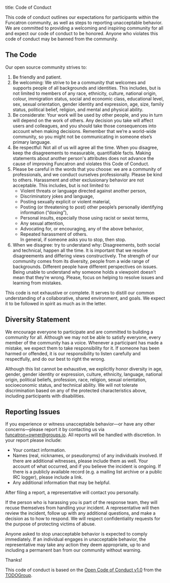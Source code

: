 title: Code of Conduct

This code of conduct outlines our expectations for participants within the Funcatron community, as well as steps to reporting unacceptable behavior. We are committed to providing a welcoming and inspiring community for all and expect our code of conduct to be honored. Anyone who violates this code of conduct may be banned from the community.

## The Code

Our open source community strives to:

1. Be friendly and patient.
2. Be welcoming: We strive to be a community that welcomes and supports people of all backgrounds and identities. This includes, but is not limited to members of any race, ethnicity, culture, national origin, colour, immigration status, social and economic class, educational level, sex, sexual orientation, gender identity and expression, age, size, family status, political belief, religion, and mental and physical ability.
3. Be considerate: Your work will be used by other people, and you in turn will depend on the work of others. Any decision you take will affect users and colleagues, and you should take those consequences into account when making decisions. Remember that we’re a world-wide community, so you might not be communicating in someone else’s primary language.
4. Be respectful: Not all of us will agree all the time. When you disagree, keep the disagreements to measurable, quantifiable facts. Making statements about another person's attributes does not
advance the cause of improving Funcatron and violates this Code of Conduct.
5. Please be careful in the words that you choose: we are a community of professionals, and we conduct ourselves professionally. Please be kind to others. Harassment and other exclusionary behavior are not acceptable. This includes, but is not limited to:
    *  Violent threats or language directed against another person,
    * Discriminatory jokes and language,
    * Posting sexually explicit or violent material,
    * Posting (or threatening to post) other people’s personally identifying information (“doxing”),
    * Personal insults, especially those using racist or sexist terms,
    * Any sexual attention,
    * Advocating for, or encouraging, any of the above behavior,
    * Repeated harassment of others.
    <br>In general, if someone asks you to stop, then stop.
6. When we disagree: try to understand why: Disagreements, both social and technical, happen all the time. It is important that we resolve disagreements and differing views constructively. The strength of our community comes from its diversity, people from a wide range of backgrounds. Different people have different perspectives on issues. Being unable to understand why someone holds a viewpoint doesn’t mean that they’re wrong. Please, focus on helping to resolve issues and learning from mistakes.

This code is not exhaustive or complete. It serves to distill our common understanding of a collaborative, shared environment, and goals. We expect it to be followed in spirit as much as in the letter.

## Diversity Statement

We encourage everyone to participate and are committed to building a community for all. Although we may not be able to satisfy everyone, every member of the community has a voice. Whenever a participant has made a mistake, we expect them to take responsibility for it. If someone has been harmed or offended, it is our responsibility to listen carefully and respectfully, and do our best to right the wrong.

Although this list cannot be exhaustive, we explicitly honor diversity in age, gender, gender identity or expression, culture, ethnicity, language, national origin, political beliefs, profession, race, religion, sexual orientation, socioeconomic status, and technical ability. We will not tolerate discrimination based on any of the protected characteristics above, including participants with disabilities.

## Reporting Issues

If you experience or witness unacceptable behavior—or have any other concerns—please report it by contacting us via funcatron+owner@groups.io. All reports will be handled with discretion. In your report please include:

* Your contact information.
* Names (real, nicknames, or pseudonyms) of any individuals involved. If there are additional witnesses, please include them as well. Your account of what occurred, and if you believe the incident is ongoing. If there is a publicly available record (e.g. a mailing list archive or a public IRC logger), please include a link.
* Any additional information that may be helpful.

After filing a report, a representative will contact you personally.

If the person who is harassing you is part of the response team, they will recuse themselves from handling your incident. A representative will then review the incident, follow up with any additional questions, and make a decision as to how to respond. We will respect confidentiality requests for the purpose of protecting victims of abuse.

Anyone asked to stop unacceptable behavior is expected to comply immediately. If an individual engages in unacceptable behavior, the representative may take any action they deem appropriate, up to and including a permanent ban from our community without warning.

Thanks!

This code of conduct is based on the [Open Code of Conduct v1.0](https://github.com/todogroup/opencodeofconduct) from the [TODOGroup](http://todogroup.org/).
